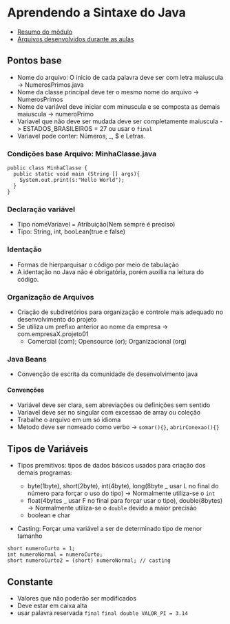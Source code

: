 # Aprendendo a Sintaxe do Java

- [Resumo do môdulo](https://glysns.gitbook.io/java-basico/)
- [Arquivos desenvolvidos durante as aulas](https://github.com/Viny-Pereira/DIO-Aulas/tree/main/Sintaxe)

## Pontos base

- Nome do arquivo: O inicio de cada palavra deve ser com letra maiuscula -> NumerosPrimos.java
- Nome da classe principal deve ter o mesmo nome do arquivo -> NumerosPrimos
- Nome de variável deve iniciar com minuscula e se composta as demais maiuscula -> numeroPrimo
- Variavel que não deve ser mudada deve ser completamente maiuscula -> ESTADOS_BRASILEIROS = 27 ou usar o `final`
- Variavel pode conter: Números, \_, $ e Letras.

### Condições base Arquivo: MinhaClasse.java

```
public class MinhaClasse {
  public static void main (String [] args){
    System.out.print(s:"Hello World");
  }
}
```

### Declaração variável

- Tipo nomeVariavel = Atribuição(Nem sempre é preciso)
- Tipo: String, int, booLean(true e false)

### Identação

- Formas de hierparquisar o código por meio de tabulação
- A identação no Java não é obrigatória, porém auxilia na leitura do código.

### Organização de Arquivos

- Criação de subdiretórios para organização e controle mais adequado no desenvolvimento do projeto
- Se utiliza um prefixo anterior ao nome da empresa -> com.empresaX.projeto01
  - Comercial (com); Opensource (or); Organizacional (org)

### Java Beans

- Convenção de escrita da comunidade de desenvolvimento java

#### Convenções

- Variável deve ser clara, sem abreviações ou definições sem sentido
- Variavel deve ser no singular com excessao de array ou coleção
- Trabalhe o arquivo em um só idioma
- Metodo deve ser nomeado como verbo -> `somar(){}`, `abrirConexao(){}`

## Tipos de Variáveis

- Tipos premitivos: tipos de dados básicos usados para criação dos demais programas:

  - byte(1byte), short(2byte), int(4byte), long(8byte \_ usar L no final do número para forçar o uso do tipo) -> Normalmente utiliza-se o `int`
  - float(4bytes \_ usar F no final para forçar usar o tipo), double(8bytes) -> Normalmente utiliza-se o `double` devido a maior precisão
  - boolean e char

- Casting: Forçar uma variável a ser de determinado tipo de menor tamanho

```
short numeroCurto = 1;
int numeroNormal = numeroCurto;
short numeroCurto2 = (short) numeroNormal; // casting
```

## Constante

- Valores que não poderão ser modificados
- Deve estar em caixa alta
- usar palavra reservada `final`
  `final double VALOR_PI = 3.14`

